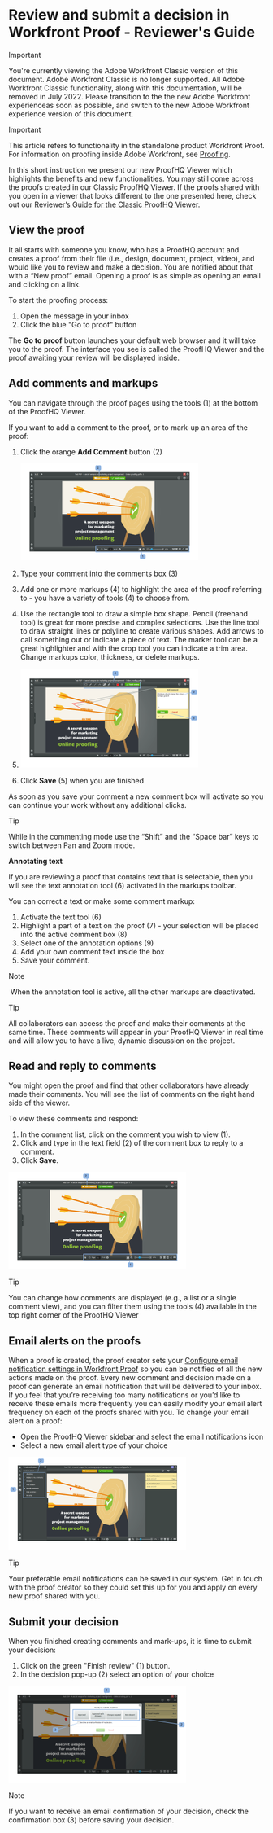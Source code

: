 

# Review and submit a decision in Workfront Proof - Reviewer's Guide

>[!IMPORTANT]
>
>You're currently viewing the Adobe Workfront Classic version of this document. Adobe Workfront Classic is no longer supported. All Adobe Workfront Classic functionality, along with this documentation, will be removed in July 2022. Please transition to the the new Adobe Workfront experienceas soon as possible, and switch to the new Adobe Workfront experience version of this document.

>[!IMPORTANT]
>
>This article refers to functionality in the standalone product Workfront Proof. For information on proofing inside Adobe Workfront, see [Proofing](../../../review-and-approve-work/proofing/proofing.md).

In this short instruction we present our new ProofHQ Viewer which highlights the benefits and new functionalities. You may still come across the proofs created in our Classic ProofHQ Viewer. If the proofs shared with you open in a viewer that looks different to the one presented here, check out our [Reviewer’s Guide for the Classic ProofHQ Viewer](http://www.proofhq.com/html/user-guide-for-reviewers.html).

## View the proof

It all starts with someone you know, who has a ProofHQ account and creates a proof from their file (i.e., design, document, project, video), and would like you to review and make a decision. You are notified about that with a “New proof” email. Opening a proof is as simple as opening an email and clicking on a link.

To start the proofing process:

1. Open the message in your inbox
1. Click the blue "Go to proof" button

The **Go to proof** button launches your default web browser and it will take you to the proof. The interface you see is called the ProofHQ Viewer and the proof awaiting your review will be displayed inside.

## Add comments and markups

You can navigate through the proof pages using the tools (1) at the bottom of the ProofHQ Viewer.

If you want to add a comment to the proof, or to mark-up an area of the proof:

1. Click the orange **Add Comment** button (2)

   ![](assets/reviewer's-guide---reviewing-350x191.png)

1. Type your comment into the comments box (3)
1. Add one or more markups (4) to highlight the area of the proof referring to - you have a variety of tools (4) to choose from.
1. Use the rectangle tool to draw a simple box shape. Pencil (freehand tool) is great for more precise and complex selections. Use the line tool to draw straight lines or polyline to create various shapes. Add arrows to call something out or indicate a piece of text. The marker tool can be a great highlighter and with the crop tool you can indicate a trim area. Change markups color, thickness, or delete markups.
1. ![Reviewer_s_guide_-_reviewing_2.png](assets/reviewer's-guide---reviewing-2-350x195.png)

1. Click **Save** (5) when you are finished

As soon as you save your comment a new comment box will activate so you can continue your work without any additional clicks.

>[!TIP]
>
>While in the commenting mode use the “Shift” and the “Space bar” keys to switch between Pan and Zoom mode.

**Annotating text**

If you are reviewing a proof that contains text that is selectable, then you will see the text annotation tool (6) activated in the markups toolbar.

You can correct a text or make some comment markup:

1. Activate the text tool (6)
1. Highlight a part of a text on the proof (7) - your selection will be placed into the active comment box (8)
1. Select one of the annotation options (9)
1. Add your own comment text inside the box
1. Save your comment.

>[!NOTE]
>
>&nbsp;When the annotation tool is active, all the other markups are deactivated.

>[!TIP]
>
>All collaborators can access the proof and make their comments at the same time. These comments will appear in your ProofHQ Viewer in real time and will allow you to have a live, dynamic discussion on the project.

## Read and reply to comments

You might open the proof and find that other collaborators have already made their comments. You will see the list of comments on the right hand side of the viewer.

To view these comments and respond:

1. In the comment list, click on the comment you wish to view (1).
1. Click and type in the text field (2) of the comment box to reply to a comment.
1. Click **Save**.

![Reviewer_s_guide_-_reviewing_4.png](assets/reviewer's-guide---reviewing-350x191.png)

>[!TIP]
>
>You can change how comments are displayed (e.g., a list or a single comment view), and you can filter them using the tools (4) available in the top right corner of the ProofHQ Viewer

## Email alerts on the proofs

When a proof is created, the proof creator sets your [Configure email notification settings in Workfront Proof](../../../workfront-proof/wp-emailsntfctns/email-alerts/config-email-notification-settings-wp.md) so you can be notified of all the new actions made on the proof. Every new comment and decision made on a proof can generate an email notification that will be delivered to your inbox. If you feel that you’re receiving too many notifications or you’d like to receive these emails more frequently you can easily modify your email alert frequency on each of the proofs shared with you. To change your email alert on a proof:

* Open the ProofHQ Viewer sidebar and select the email notifications icon
* Select a new email alert type of your choice

![Reviewer_s_guide_-_email_alerts.png](assets/reviewer's-guide---email-alerts-350x183.png)

>[!TIP]
>
>Your preferable email notifications can be saved in our system. Get in touch with the proof creator so they could set this up for you and apply on every new proof shared with you.

## Submit your decision

When you finished creating comments and mark-ups, it is time to submit your decision:

1. Click on the green "Finish review" (1) button.
1. In the decision pop-up (2) select an option of your choice

![Reviewer_s_guide_-_making_decision.png](assets/reviewer's-guide---making-decision-350x190.png)

>[!NOTE]
>
>If you want to receive an email confirmation of your decision, check the confirmation box (3) before saving your decision.

